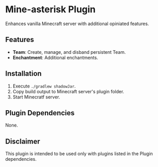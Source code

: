 # Mine-asterisk Plugin
Enhances vanilla Minecraft server with additional opiniated features.

## Features
- **Team**: Create, manage, and disband persistent Team.
- **Enchantment**: Additional enchantments.

## Installation
1. Execute `./gradlew shadowJar`.
2. Copy build output to Minecraft server's plugin folder.
3. Start Minecratf server.

## Plugin Dependencies
None.

## Disclaimer
This plugin is intended to be used only with plugins listed in the Plugin dependencies.
